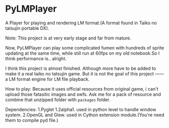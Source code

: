 PyLMPlayer
==========
A Player for playing and rendering LM format.(A format found in Taiko no tatsujin portable DX).

Note:
  This project is at very early stage and far from mature.
  
  Now, PyLMPlayer can play some complicated fumen with hundreds of sprite updating at the same time, while still run at 
  60fps on my old notebook.So I think performance is.. alright.
  
  I think this project is almost finished. Although more have to be added to make it a real taiko no tatsujin game. But 
  it is not the goal of this project —— a LM format engine for LM file playback.
  
How to play:
  Because it uses official resources from original game, i can't upload those fatasitic images and swfs.
  Ask me for a pack of resource and combine that unzipped folder with `packages` folder.

Dependencies:
  1.Pyglet 1.2alpha1. used in python level to handle window system.
  2.OpenGL and Glew. used in Cython extension module.(You're need them to compile pyd file.)
